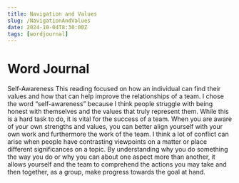 ```yaml
---
title: Navigation and Values
slug: /NavigationAndValues
date: 2024-10-04T8:30:00Z
tags: [wordjournal]
---
```


# Word Journal
Self-Awareness
	This reading focused on how an individual can find their values and how that can help improve the relationships of a team. I chose the word “self-awareness” because I think people struggle with being honest with themselves and the values that truly represent them. While this is a hard task to do, it is vital for the success of a team. When you are aware of your own strengths and values, you can better align yourself with your own work and furthermore the work of the team. I think a lot of conflict can arise when people have contrasting viewpoints on a matter or place different significances on a topic. By understanding why you do something the way you do or why you can about one aspect more than another, it allows yourself and the team to comprehend the actions you may take and then together, as a group, make progress towards the goal at hand.
